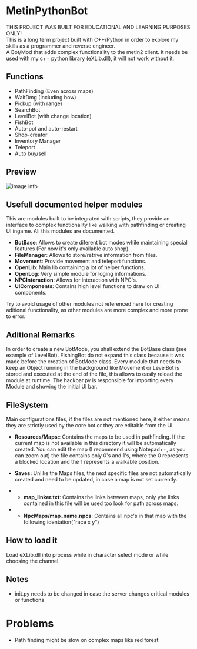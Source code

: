 # MetinPythonBot
THIS PROJECT WAS BUILT FOR EDUCATIONAL AND LEARNING PURPOSES ONLY!<br>
This is a long term project built with C++/Python in order to explore my skills as a programmer and reverse engineer.<br>
A Bot/Mod that adds complex functionality to the metin2 client. It needs be used with my c++ python library (eXLib.dll), it will not work without it.<br>

## Functions
- PathFinding (Even across maps)
- WaitDmg (Including bow)
- Pickup (with range)
- SearchBot
- LevelBot (with change location)
- FishBot
- Auto-pot and auto-restart
- Shop-creator
- Inventory Manager
- Teleport
- Auto buy/sell

## Preview
![image info](https://i.gyazo.com/b1fa500eeaadabc1be91cc7b89782647.jpg)

## Usefull documented helper modules
This are modules built to be integrated with scripts, they provide an interface to complex functionality like walking with pathfinding or creating UI ingame.
All this modules are documented.

- <b>BotBase</b>: Allows to create diferent bot modes while maintaining special features (For now it's only available auto shop).
- <b>FileManager</b>: Allows to store/retrive information from files.
- <b>Movement</b>: Provide movement and teleport functions.
- <b>OpenLib</b>: Main lib containing a lot of helper functions.
- <b>OpenLog</b>: Very simple module for loging informations.
- <b>NPCInteraction</b>: Allows for interaction with NPC's.
- <b>UIComponents</b>: Contains high level functions to draw on UI components.

Try to avoid usage of other modules not referenced here for creating aditional functionality, as other modules are more complex and more prone to error.

## Aditional Remarks
In order to create a new BotMode, you shall extend the BotBase class (see example of LevelBot).
FishingBot do not expand this class because it was made before the creation of BotMode class. 
Every module that needs to keep an Object running in the background like Movement or LevelBot is stored and executed at the end of the file, this allows to easily reload the module at runtime.
The hackbar.py is responsible for importing every Module and showing the initial UI bar.

## FileSystem
Main configurations files, if the files are not mentioned here, it either means they are strictly used by the core bot or they are editable from the UI.

- <b>Resources/Maps:</b>: Contains the maps to be used in pathfinding. If the current map is not available in this directory it will be automatically created. You can edit the map (I recommend using Notepad++, as you can zoom out) the file contains only 0's and 1's, where the 0 represents a blocked location and the 1 represents a walkable position.

- <b>Saves:</b>
Unlike the Maps files, the next specific files are not automatically created and need to be updated, in case a map is not set currently.
- - <b>map_linker.txt</b>: Contains the links between maps, only yhe links contained in this file will be used too look for path across maps.
- - <b>NpcMaps/map_name.npcs</b>: Contains all npc's in that map with the following identation("race x y")

## How to load it
Load eXLib.dll into process while in character select mode or while choosing the channel.

## Notes
- init.py needs to be changed in case the server changes critical modules or functions


# Problems
- Path finding might be slow on complex maps like red forest
